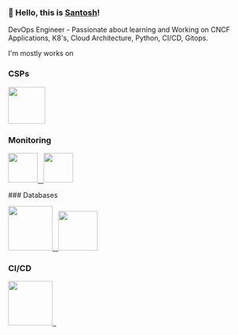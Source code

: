 ### 👋 Hello, this is [Santosh](https://www.linkedin.com/in/santosh-reddy-a8774612a/)!

DevOps Engineer - Passionate about learning and Working on CNCF Applications, K8's, Cloud Architecture, Python, CI/CD, Gitops.

I'm mostly works on 

### CSPs

<p float="left">
  <a href="https://aws.amazon.com/" target="_blank" >
    <img src="https://raw.githubusercontent.com/itsksaurabh/itsksaurabh/master/assets/aws.gif"  height="75" />
  </a>
 </p>
 
### Monitoring
  
 <p float="left">
  <a href="https://grafana.com/" target="_blank" >
    <img src="https://raw.githubusercontent.com/itsksaurabh/itsksaurabh/master/assets/grafana.gif" height="60" />&nbsp;&nbsp;
  </a>
  <a href="https://prometheus.io/" target="_blank" >
    <img src="https://raw.githubusercontent.com/itsksaurabh/itsksaurabh/master/assets/prometheus.gif" height="60" />
  </a>
</p>
### Databases
  
 <p float="left">
  <a href="https://www.postgresql.org/" target="_blank" >
    <img src="https://raw.githubusercontent.com/itsksaurabh/itsksaurabh/master/assets/postgresql.gif" height="90" />&nbsp;&nbsp;
  </a>
  
  <a href="https://www.mongodb.com/" target="_blank" >
    <img src="https://raw.githubusercontent.com/itsksaurabh/itsksaurabh/master/assets/mongo.gif" height="80" />
  </a>
</p>

### CI/CD

<p float="left">
  <a href="https://www.jenkins.io/" target="_blank" >
    <img src="https://tinderengineering.ghost.io/content/images/2017/05/jenkins_blogbanner.gif" height="90" />&nbsp;&nbsp;
  </a>
  

</p>

